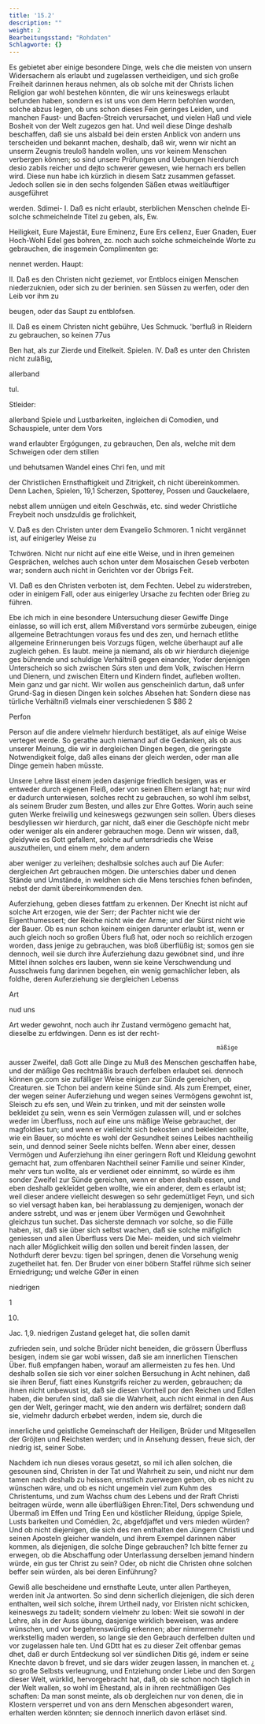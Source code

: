 ```yaml
---
title: '15.2'
description: ""
weight: 2
Bearbeitungsstand: "Rohdaten"
Schlagworte: {}
---
```

<!-- seite 714 -->


Es gebietet aber einige besondere Dinge, wels che die meisten von unsern Widersachern als erlaubt und zugelassen vertheidigen, und sich große Freiheit darinnen heraus nehmen, als ob solche mit der Christs lichen Religion gar wohl bestehen könnten, die wir uns keineswegs erlaubt befunden haben, sondern es ist uns von dem Herrn befohlen worden, solche abzus legen, ob uns schon dieses Fein geringes Leiden, und manchen Faust- und Bacfen-Streich verursachet, und vielen Haß und viele Bosheit von der Welt zugezos gen hat. Und weil diese Dinge deshalb beschaffen, daß sie uns alsbald bei dein ersten Anblick von andern uns terscheiden und bekannt machen, deshalb, daß wir, wenn wir nicht an unserm Zeugnis treuloß handeln wollen, uns vor keinem Menschen verbergen können; so sind unsere Prüfungen und Uebungen hierdurch desio zabils reicher und dejto schwerer gewesen, wie hernach ers bellen wird. Diese nun habe ich kürzlich in diesem Satz zusammen gefasset. Jedoch sollen sie in den sechs folgenden Säßen etwas weitläuftiger ausgeführet

werden. Sdimei- I. Daß es nicht erlaubt, sterblichen Menschen chelnde Ei- solche schmeichelnde Titel zu geben, als, Ew.

Heiligkeit, Eure Majestät, Eure Eminenz, Eure Ers cellenz, Euer Gnaden, Euer Hoch-Wohl Edel ges bohren, zc. noch auch solche schmeichelnde Worte zu gebrauchen, die insgemein Complimenten ge:

nennet werden. Haupt:

II. Daß es den Christen nicht geziemet, vor Entblocs einigen Menschen niederzuknien, oder sich zu der berinien. sen Süssen zu werfen, oder den Leib vor ihm zu

beugen, oder das Saupt zu entblofsen.

II. Daß es einem Christen nicht gebühre, Ues Schmuck. 'berfluß in Rleidern zu gebrauchen, so keinen 77us

Ben hat, als zur Zierde und Eitelkeit. Spielen. IV. Daß es unter den Christen nicht zuläßig,

allerband

tul.

Stleider:
<!-- seite 715 -->
allerband Spiele und Lustbarkeiten, ingleichen di Comodien, und Schauspiele, unter dem Vors

wand erlaubter Ergógungen, zu gebrauchen, Den als, welche mit dem Schweigen oder dem stillen

und behutsamen Wandel eines Chri fen, und mit

der Christlichen Ernsthaftigkeit und Zitrigkeit, ch nicht übereinkommen. Denn Lachen, Spielen, 19,1 Scherzen, Spotterey, Possen und Gauckelaere,

nebst allem unnügen und eiteln Geschwäs, etc.
 sind weder Christliche Freybeit noch unsdzuldis
ge frolichkeit,

V. Daß es den Christen unter dem Evangelio Schmoren. 1 nicht vergännet ist, auf einigerley Weise zu

Tchwören. Nicht nur nicht auf eine eitle Weise,
und in ihren gemeinen Gesprächen, welches auch
schon unter dem Mosaischen Geseb verboten war;
sondern auch nicht in Gerichten vor der Obrigs
Feit.

  VI. Daß es den Christen verboten ist, dem Fechten.
Uebel zu widerstreben, oder in einigem Fall, oder
aus einigerley Ursache zu fechten oder Brieg zu
führen.

Ebe ich mich in eine besondere Untersuchung dieser Gewiffe Dinge einlasse, so will ich erst, allem Mißverstand vors sermürbe zubeugen, einige allgemeine Betrachtungen voraus fes und des zen, und hernach etlithe allgemeine Erinnerungen beis Vorzugs fügen, welche überhaupt auf alle zugleich gehen. Es laubt. meine ja niemand, als ob wir hierdurch diejenige ges bührende und schuldige Verhältniß gegen einander, Yoder denjenigen Unterscheich so sich zwischen Súrs sten und dem Volk, zwischen Herrn und Dienern, und zwischen Eltern und Kindern findet, aufleben wollten. Mein ganz und gar nicht. Wir wollen aus genscheinlich dartun, daß unfer Grund-Sag in diesen Dingen kein solches Absehen hat: Sondern diese nas türliche Verhältniß vielmals einer verschiedenen S $86 2

Perfon
<!-- seite 716 -->
Person auf die andere vielmehr hierdurch bestätiget, als auf einige Weise verteget werde. So gerathe auch niemand auf die Gedanken, als ob aus unserer Meinung, die wir in dergleichen Dingen begen, die geringste Notwendigkeit folge, daß alles einans der gleich werden, oder man alle Dinge gemein haben müsste.

Unsere Lehre lässt einem jeden dasjenige friedlich besigen, was er entweder durch eigenen Fleiß, oder von seinen Eltern erlangt hat; nur wird er dadurch unterwiesen, solches recht zu gebrauchen, so wohl ihm selbst, als seinem Bruder zum Besten, und alles zur Ehre Gottes. Worin auch seine guten Werke freiwilig und keineswegs gezwungen sein sollen. Übers dieses besdyliessen wir hierdurch, gar nicht, daß einer die Geschöpfe nicht mebr oder weniger als ein anderer gebrauchen moge. Denn wir wissen, daß, gleidywie es Gott gefallent, solche auf untersdriedis che Weise auszutheilen, und einem mehr, dem andern

aber weniger zu verleihen; deshalbsie solches auch auf Die Aufer: dergleichen Art gebrauchen mögen. Die unterschies daber und denen Stände und Umstände, in weldhen sich die Mens terschies fchen befinden, nebst der damit übereinkommenden den.

Auferziehung, geben dieses fattfam zu erkennen. Der Knecht ist nicht auf solche Art erzogen, wie der Serr; der Pachter nicht wie der Eigenthumessert; der Reiche nicht wie der Arme; und der Sürst nicht wie der Bauer. Ob es nun schon keinem einigen darunter erlaubt ist, wenn er auch gleich noch so großen Übers fluß hat, oder noch so reichlich erzogen worden, dass jenige zu gebrauchen, was bloß überflüßig ist; somos gen sie dennoch, weil sie durch ihre Äuferziehung dazu gewóbnet sind, und ihre Mittel ihnen solches ers lauben, wenn sie keine Verschwendung und Ausschweis fung darinnen begehen, ein wenig gemachlicher leben, als foldhe, deren Auferziehung sie dergleichen Lebenss

Art

nud uns
<!-- seite 717 -->
Art weder gewohnt, noch auch ihr Zustand vermögeno
gemacht hat, dieselbe zu erfdwingen. Denn es ist der recht-

                                                               mäßige
 ausser Zweifel, daß Gott alle Dinge zu Muß des
Menschen geschaffen habe, und der mäßige Ges rechtmäßis
brauch derfelben erlaubet sei. dennoch können ge.com
sie zufälliger Weise einigen zur Sünde gereichen, ob Creaturen.
 sie Tchon bei andern keine Sünde sind. Als zum
Erempet, einer, der wegen seiner Auferziehung und
wegen seines Vermögens gewohnt ist, Sleisch zu efs
 sen, und Wein zu trinken, und mit der seinsten wolle
 bekleidet zu sein, wenn es sein Vermögen zulassen will,
und er solches weder im Überfluss, noch auf eine uns
mäßige Weise gebrauchet, der magfoldies tun; und
 wenn er vielleicht sich bekosten und bekleiden sollte, wie
 ein Bauer, so móchte es wohl der Gesundheit seines
 Leibes nachtheilig sein, und dennod seiner Seele
 nichts belfen. Wenn aber einer, dessen Vermögen
 und Auferziehung ihn einer geringern Roft und
Kleidung gewohnt gemacht hat, zum offenbaren
 Nachtheil seiner Familie und seiner Kinder, mehr vers
 tun wollte, als er verdienet oder einnimmt, so würde
 es ihm sonder Zweifel zur Sünde gereichen, wenn er
 eben deshalb essen, und eben deshalb gekleidet geben wollte,
 wie ein anderer, dem es erlaubt ist; weil dieser
 andere vielleicht deswegen so sehr gedemütliget Feyn,
 und sich so viel versagt haben kan, bei herablassung
 zu demjenigen, wonach der andere sstrebt, und was
 er jenem über Vermögen und Gewohnheit gleichzus
 tun suchet. Das sicherste demnach vor solche, so die
  Fülle haben, ist, daß sie über sich selbst wachen, daß
 sie solche mäfiglich geniessen und allen Überfluss vers Die Mei-
 meiden, und sich vielmehr nach aller Möglichkeit willig den sollen
 und bereit finden lassen, der Nothdurft derer bevzu: tigen bel
springen, denen die Vorsehung wenig zugetheilet hat. fen.
 Der Bruder von einer böbern Staffel rühme sich
 seiner Erniedrigung; und welche GØer in einen

niedrigen

1

10.
<!-- seite 718 -->
Jac. 1,9. niedrigen Zustand geleget hat, die sollen damit

zufrieden sein, und solche Brüder nicht beneiden, die grössern Überfluss besigen, indem sie gar wobi wissen, daß sie am innerlichen Tienschen Über. fluß empfangen haben, worauf am allermeisten zu fes hen. Und deshalb
 sollen sie sich vor einer solchen Bersuchung in Acht nehinen, daß sie ihren Beruf, fiatt eines Kunstgrifs reicher zu werden, gebrauchen; da ihnen nicht unbewust ist, daß sie diesen Vortheil por den Reichen und Edlen haben, die berufen sind, daß sie die Wahrheit, auch nicht einmal in den Aus gen der Welt, geringer macht, wie den andern wis derfälret; sondern daß sie, vielmehr dadurch erbøbet werden, indem sie, durch die

innerliche und geistliche Gemeinschaft der Heiligen, Brüder und Mitgesellen der Gröjten und Reichsten werden; und in Ansehung dessen, freue sich, der niedrig ist, seiner Sobe.

Nachdem ich nun dieses voraus gesetzt, so mil ich allen solchen, die gesounen sind, Christen in der Tat und Wahrheit zu sein, und nicht nur dem tamen nach deshalb zu heissen, ernstlich zuerwegen geben, ob es nicht zu wünschen wäre, und ob es nicht ungemein viel zum Kuhm des Christentums, und zum Wachss chum des Lebens und der Rraft Christi beitragen würde, wenn alle überflüßigen Ehren:Titel, Ders schwendung und Übermaß im Effen und Tring Een und köstlicher Rleidung, úppige Spiele, Lusts barkeiten und Comédien, 2c, abgefdjaffet und vers mieden würden? Und ob nicht diejenigen, die sich des ren enthalten den Jüngern Christi und seinen Aposteln gleicher wandeln, und ihrem Exempel darinnen náber kommen, als diejenigen, die solche Dinge gebrauchen? Ich bitte ferner zu erwegen, ob die Abschaffung oder Unterlassung derselben jemand hindern würde, ein gus ter Christ zu sein? Oder, ob nicht die Christen ohne solchen beffer sein würden, als bei deren Einführung?

<!-- seite 719 -->

 Gewiß alle bescheidene und ernsthafte Leute, unter
 allen Partheyen, werden init Ja antworten. So
 sind denn sicherlich diejenigen, die sich deren enthalten,
 weil sich solche, ihrem Urtheil nady, vor Elristen nicht
 schicken, keineswegs zu tadelit; sondern vielmehr zu
 loben: Weit sie sowohl in der Lehre, als in der Auss
übung, dasjenige wirklich beweisen, was andere
 wünschen, und vor begehrenswürdig erkennen; aber
 nimmermehr werkstellig maden werden, so lange sie
 den Gebrauch derfelben dulten und vor zugelassen hale
 ten. Und GDtt hat es zu dieser Zeit offenbar gemas
 dhet, daß er durch Entdeckung sol ver sündlichen Ditis
 gé, indem er seine Knechte davon b frevet, und sie dars
 wider zeugen lassen, in manchen et. ¿ so große Selbsts
 verleugnung, und Entziehung onder Liebe und
 den Sorgen dieser Welt, würklid, hervorgebracht
 hat, daß, ob sie schon noch täglich in der Welt wallen,
 so wohl im Ehestand, als in ihren rechtmäßigen Ges
schaften: Da man sonst meinte, als ob dergleichen
 nur von denen, die in Klostern versperret und von ans
 dern Menschen abgesondert waren, erhalten werden
 könnten; sie dennoch innerlich davon erläset sind.
